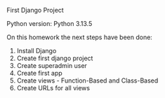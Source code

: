 First Django Project

Python version: Python 3.13.5


On this homework the next steps have been done:
1. Install Django
2. Create first django project
3. Create superadmin user
4. Create first app
5. Create views - Function-Based and Class-Based
6. Create URLs for all views

